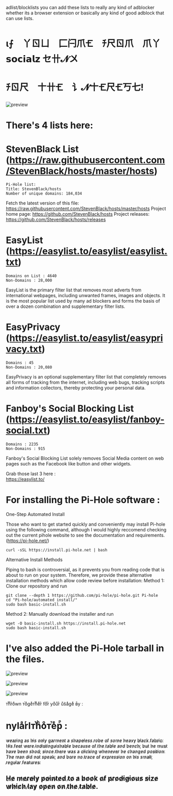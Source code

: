 
adlist/blocklists you can add these lists to really any kind of adblocker whether its a browser extension or basically any kind of good adblock that can use lists.  
# ι⨍ 丫ㄖㄩ ⼕闩爪🝗 ﾁ尺ㄖ爪 爪丫 𝘀𝗼𝗰𝗶𝗮𝗹𝘇 セ卄𝓝〤 
# ﾁㄖ尺 〸卄🝗 讠𝓝〸🝗尺🝗丂七!

![preview](pics/pi.png)

# There's 4 lists here:

# StevenBlack List (https://raw.githubusercontent.com/StevenBlack/hosts/master/hosts)
    Pi-Hole list:
    Title: StevenBlack/hosts
    Number of unique domains: 184,034

Fetch the latest version of this file: https://raw.githubusercontent.com/StevenBlack/hosts/master/hosts
Project home page: https://github.com/StevenBlack/hosts
Project releases: https://github.com/StevenBlack/hosts/releases

# EasyList (https://easylist.to/easylist/easylist.txt)
    Domains on List : 4640
    Non-Domains : 28,000

EasyList is the primary filter list that removes most adverts from international webpages, including unwanted frames, images and objects. It is the most popular list used by many ad blockers and forms the basis of over a dozen combination and supplementary filter lists.

# EasyPrivacy (https://easylist.to/easylist/easyprivacy.txt)
    
    Domains : 45
    Non-Domains : 20,080

EasyPrivacy is an optional supplementary filter list that completely removes all forms of tracking from the internet, including web bugs, tracking scripts and information collectors, thereby protecting your personal data.

# Fanboy's Social Blocking List (https://easylist.to/easylist/fanboy-social.txt)
    
    Domains : 2235
    Non-Domains : 915

Fanboy's Social Blocking List solely removes Social Media content on web pages such as the Facebook like button and other widgets.

Grab those last 3 here :     
    https://easylist.to/

# For installing the Pi-Hole software :

One-Step Automated Install

Those who want to get started quickly and conveniently may install Pi-hole using the following command, although I would highly reccomend checking out the 
current pihole website to see the documentation and requirements.  (https://pi-hole.net/)

    curl -sSL https://install.pi-hole.net | bash
    
Alternative Install Methods

Piping to bash is controversial, as it prevents you from reading code that is about to run on your system. Therefore, we provide these alternative installation methods which allow code review before installation:
Method 1: Clone our repository and run

    git clone --depth 1 https://github.com/pi-hole/pi-hole.git Pi-hole
    cd "Pi-hole/automated install/"
    sudo bash basic-install.sh

Method 2: Manually download the installer and run

    wget -O basic-install.sh https://install.pi-hole.net
    sudo bash basic-install.sh

# I've also added the Pi-Hole tarball in the files.

![preview](pics/pihole1.png)

![preview](pics/pihole2.png)

![preview](pics/pihole4.png)


ᴛⷮhͪrͬoͦwn ᴛⷮoͦgeͤᴛⷮhͪeͤrͬ foͦrͬ yoͦuͧrͬ uͧs͛aͣgeͤ вⷡy : 
# nylaͣrͬlᴛⷮhͪoͦᴛⷮeͤрⷬ : 
w̷e̷a̷r̷i̷n̷g̷ a̷s̷ h̷i̷s̷ o̷n̷l̷y̷ g̷a̷r̷m̷e̷n̷t̷ a̷ s̷h̷a̷p̷e̷l̷e̷s̷s̷ r̷o̷b̷e̷ o̷f̷ s̷o̷m̷e̷ h̷e̷a̷v̷y̷ b̷l̷a̷c̷k̷ 
f̷a̷b̷r̷i̷c̷.̷ H̷i̷s̷ f̷e̷e̷t̷ w̷e̷r̷e̷ i̷n̷d̷i̷s̷t̷i̷n̷g̷u̷i̷s̷h̷a̷b̷l̷e̷ b̷e̷c̷a̷u̷s̷e̷ o̷f̷ t̷h̷e̷ t̷a̷b̷l̷e̷ a̷n̷d̷ b̷e̷n̷c̷h̷,̷ 
b̷u̷t̷ h̷e̷ m̷u̷s̷t̷ h̷a̷v̷e̷ b̷e̷e̷n̷ s̷h̷o̷d̷,̷ s̷i̷n̷c̷e̷ t̷h̷e̷r̷e̷ w̷a̷s̷ a̷ c̷l̷i̷c̷k̷i̷n̷g̷ w̷h̷e̷n̷e̷v̷e̷r̷ 
h̷e̷ c̷h̷a̷n̷g̷e̷d̷ p̷o̷s̷i̷t̷i̷o̷n̷.̷ T̷h̷e̷ m̷a̷n̷ d̷i̷d̷ n̷o̷t̷ s̷p̷e̷a̷k̷,̷ a̷n̷d̷ b̷o̷r̷e̷ n̷o̷ t̷r̷a̷c̷e̷ o̷f̷ e̷x̷p̷r̷e̷s̷s̷i̷o̷n̷ o̷n̷ h̷i̷s̷ s̷m̷a̷l̷l̷,̷ 
r̷e̷g̷u̷l̷a̷r̷ f̷e̷a̷t̷u̷r̷e̷s̷.̷ 

## H̷e̷ m̷e̷r̷e̷l̷y̷ p̷o̷i̷n̷t̷e̷d̷ t̷o̷ a̷ b̷o̷o̷k̷ o̷f̷ p̷r̷o̷d̷i̷g̷i̷o̷u̷s̷ s̷i̷z̷e̷ w̷h̷i̷c̷h̷ l̷a̷y̷ o̷p̷e̷n̷ o̷n̷ t̷h̷e̷ t̷a̷b̷l̷e̷.
